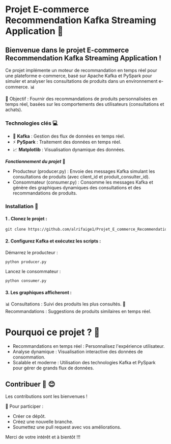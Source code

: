 # Projet E-commerce Recommendation Kafka Streaming Application 🚀

## Bienvenue dans le projet E-commerce Recommendation Kafka Streaming Application ! 
Ce projet implémente un moteur de recommandation en temps réel pour une plateforme e-commerce, basé sur Apache Kafka et PySpark pour simuler et analyser les consultations de produits dans un environnement e-commerce. 📊

🎯 Objectif : Fournir des recommandations de produits personnalisées en temps réel, basées sur les comportements des utilisateurs (consultations et achats).

### Technologies clés 💻
- 🚛 ****Kafka**** : Gestion des flux de données en temps réel.
- ⚡ ****PySpark**** : Traitement des données en temps réel.
- 📈 ****Matplotlib**** : Visualisation dynamique des données.

**_Fonctionnement du projet_** 🔧
- Producteur (producer.py) : Envoie des messages Kafka simulant les consultations de produits (avec client_id et produit_consulter_id).
- Consommateur (consumer.py) : Consomme les messages Kafka et génère des graphiques dynamiques des consultations et des recommandations de produits.

### Installation 🚀

#### 1 . Clonez le projet :
```markdown
git clone https://github.com/alrifaige1/Projet_E_commerce_Recommendation_Kafka.git
```
#### 2. Configurez Kafka et exécutez les scripts :

Démarrez le producteur :
```markdown
python producer.py
```
Lancez le consommateur :
```markdown
python consumer.py
```

#### 3. Les graphiques afficheront :

📊 Consultations : Suivi des produits les plus consultés.
🎯 Recommandations : Suggestions de produits similaires en temps réel.

# Pourquoi ce projet ? 🤔
- Recommandations en temps réel : Personnalisez l'expérience utilisateur.
- Analyse dynamique : Visualisation interactive des données de consommation.
- Scalable et moderne : Utilisation des technologies Kafka et PySpark pour gérer de grands flux de données.

## Contribuer 🤝 😊
Les contributions sont les bienvenues ! 

🎉 Pour participer :
- Créer ce dépôt.
- Créez une nouvelle branche.
- Soumettez une pull request avec vos améliorations.


Merci de votre intérêt et à bientôt !!!
